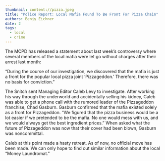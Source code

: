 ```yaml
---
thumbnail: content://pizza.jpeg
title: "Police Report: Local Mafia Found To Be Front For Pizza Chain"
authors: Benjy Eichner
date: 2
tags:
  - local
  - crime
---
```


The MCPD has released a statement about last week’s controversy where several members of the local mafia were let go without charges after their arrest last month:

“During the course of our investigation, we discovered that the mafia is just a front for the popular local pizza joint ‘Pizzageddon.’ Therefore, there was no basis for conviction.”

The Snitch sent Managing Editor Caleb Levy to investigate. After working his way through the underworld and accidentally selling his kidney, Caleb was able to get a phone call with the rumored leader of the Pizzageddon franchise, Chad Gasburn. Gasburn confirmed that the mafia existed solely as a front for Pizzageddon. “We figured that the pizza business would be a lot easier if we pretended to be the mafia. No one would mess with us, and we would always get the best ingredient prices.” When asked what the future of Pizzageddon was now that their cover had been blown, Gasburn was noncommittal.

Caleb at this point made a hasty retreat. As of now, no official move has been made. We can only hope to find out similar information about the local “Money Laundromat.”



